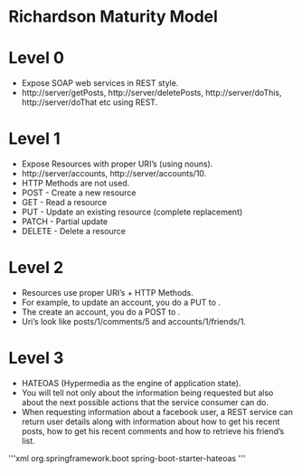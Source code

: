 
# Richardson Maturity Model

# Level 0 

- Expose SOAP web services in REST style. 
- http://server/getPosts, http://server/deletePosts, http://server/doThis, http://server/doThat etc using REST.


# Level 1 

- Expose Resources with proper URI’s (using nouns). 
- http://server/accounts, http://server/accounts/10. 
- HTTP Methods are not used.
- POST - Create a new resource
- GET - Read a resource
- PUT - Update an existing resource (complete replacement)
- PATCH - Partial update
- DELETE - Delete a resource


# Level 2 

- Resources use proper URI’s + HTTP Methods. 
- For example, to update an account, you do a PUT to . 
- The create an account, you do a POST to . 
- Uri’s look like posts/1/comments/5 and accounts/1/friends/1.


# Level 3 

- HATEOAS (Hypermedia as the engine of application state). 
- You will tell not only about the information being requested but also about the next possible actions that the service consumer can do. 
- When requesting information about a facebook user, a REST service can return user details along with information about how to get his recent posts, how to get his recent comments and how to retrieve his friend’s list.


'''xml
<dependency>
      <groupId>org.springframework.boot</groupId>
      <artifactId>spring-boot-starter-hateoas</artifactId>
    </dependency>
'''
